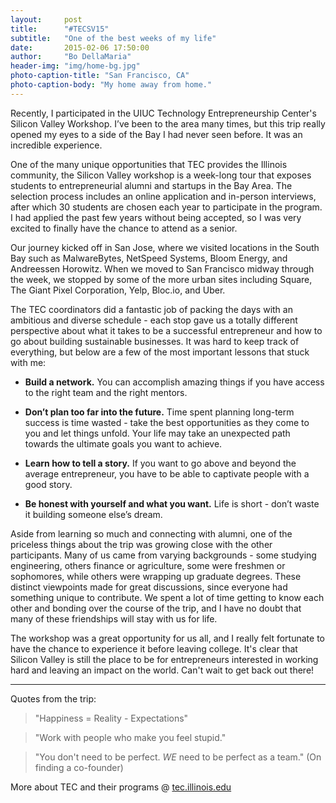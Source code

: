 ```yaml
---
layout:     post
title:      "#TECSV15"
subtitle:   "One of the best weeks of my life"
date:       2015-02-06 17:50:00
author:     "Bo DellaMaria"
header-img: "img/home-bg.jpg"
photo-caption-title: "San Francisco, CA"
photo-caption-body: "My home away from home."
---
```


Recently, I participated in the UIUC Technology Entrepreneurship Center's Silicon Valley Workshop. I’ve been to the area many times, but this trip really opened my eyes to a side of the Bay I had never seen before. It was an incredible experience.

One of the many unique opportunities that TEC provides the Illinois community, the Silicon Valley workshop is a week-long tour that exposes students to entrepreneurial alumni and startups in the Bay Area. The selection process includes an online application and in-person interviews, after which 30 students are chosen each year to participate in the program. I had applied the past few years without being accepted, so I was very excited to finally have the chance to attend as a senior.

Our journey kicked off in San Jose, where we visited locations in the South Bay such as MalwareBytes, NetSpeed Systems, Bloom Energy, and Andreessen Horowitz. When we moved to San Francisco midway through the week, we stopped by some of the more urban sites including Square, The Giant Pixel Corporation, Yelp, Bloc.io, and Uber.

The TEC coordinators did a fantastic job of packing the days with an ambitious and diverse schedule - each stop gave us a totally different perspective about what it takes to be a successful entrepreneur and how to go about building sustainable businesses. It was hard to keep track of everything, but below are a few of the most important lessons that stuck with me:

+ **Build a network.** You can accomplish amazing things if you have access to the right team and the right mentors.

+ **Don’t plan too far into the future.** Time spent planning long-term success is time wasted - take the best opportunities as they come to you and let things unfold. Your life may take an unexpected path towards the ultimate goals you want to achieve.

+ **Learn how to tell a story.** If you want to go above and beyond the average entrepreneur, you have to be able to captivate people with a good story.

+ **Be honest with yourself and what you want.** Life is short - don’t waste it building someone else’s dream.

Aside from learning so much and connecting with alumni, one of the priceless things about the trip was growing close with the other participants. Many of us came from varying backgrounds - some studying engineering, others finance or agriculture, some were freshmen or sophomores, while others were wrapping up graduate degrees. These distinct viewpoints made for great discussions, since everyone had something unique to contribute. We spent a lot of time getting to know each other and bonding over the course of the trip, and I have no doubt that many of these friendships  will stay with us for life.

The workshop was a great opportunity for us all, and I really felt fortunate to have the chance to experience it before leaving college. It's clear that Silicon Valley is still the place to be for entrepreneurs interested in working hard and leaving an impact on the world. Can't wait to get back out there!

---

Quotes from the trip:
<p>
<blockquote>"Happiness = Reality - Expectations"</blockquote>

<blockquote>"Work with people who make you feel stupid."</blockquote>

<blockquote>"You don't need to be perfect. <em>WE</em> need to be perfect as a team." (On finding a co-founder)</blockquote>
</p>
  

<div class="align-center">More about TEC and their programs &#64; <a href="http://tec.illinois.edu">tec.illinois.edu</a></div>